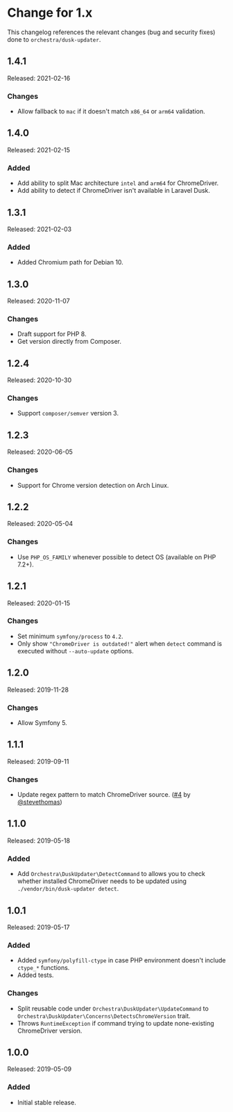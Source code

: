 # Change for 1.x

This changelog references the relevant changes (bug and security fixes) done to `orchestra/dusk-updater`.

## 1.4.1

Released: 2021-02-16

### Changes

* Allow fallback to `mac` if it doesn't match `x86_64` or `arm64` validation.

## 1.4.0

Released: 2021-02-15

### Added

* Add ability to split Mac architecture `intel` and `arm64` for ChromeDriver.
* Add ability to detect if ChromeDriver isn't available in Laravel Dusk.

## 1.3.1

Released: 2021-02-03

### Added

* Added Chromium path for Debian 10.

## 1.3.0

Released: 2020-11-07

### Changes

* Draft support for PHP 8.
* Get version directly from Composer.

## 1.2.4

Released: 2020-10-30

### Changes

* Support `composer/semver` version 3.

## 1.2.3

Released: 2020-06-05

### Changes

* Support for Chrome version detection on Arch Linux.

## 1.2.2

Released: 2020-05-04

### Changes

* Use `PHP_OS_FAMILY` whenever possible to detect OS (available on PHP 7.2+).

## 1.2.1

Released: 2020-01-15

### Changes

* Set minimum `symfony/process` to `4.2`.
* Only show `"ChromeDriver is outdated!"` alert when `detect` command is executed without `--auto-update` options.

## 1.2.0

Released: 2019-11-28

### Changes

* Allow Symfony 5.

## 1.1.1

Released: 2019-09-11

### Changes

* Update regex pattern to match ChromeDriver source. ([#4](https://github.com/orchestral/dusk-updater/pull/4) by [@stevethomas](https://github.com/stevethomas))

## 1.1.0

Released: 2019-05-18

### Added

* Add `Orchestra\DuskUpdater\DetectCommand` to allows you to check whether installed ChromeDriver needs to be updated using `./vendor/bin/dusk-updater detect`.

## 1.0.1

Released: 2019-05-17

### Added

* Added `symfony/polyfill-ctype` in case PHP environment doesn't include `ctype_*` functions.
* Added tests.

### Changes

* Split reusable code under `Orchestra\DuskUpdater\UpdateCommand` to `Orchestra\DuskUpdater\Concerns\DetectsChromeVersion` trait.
* Throws `RuntimeException` if command trying to update none-existing ChromeDriver version.

## 1.0.0

Released: 2019-05-09

### Added

* Initial stable release.
